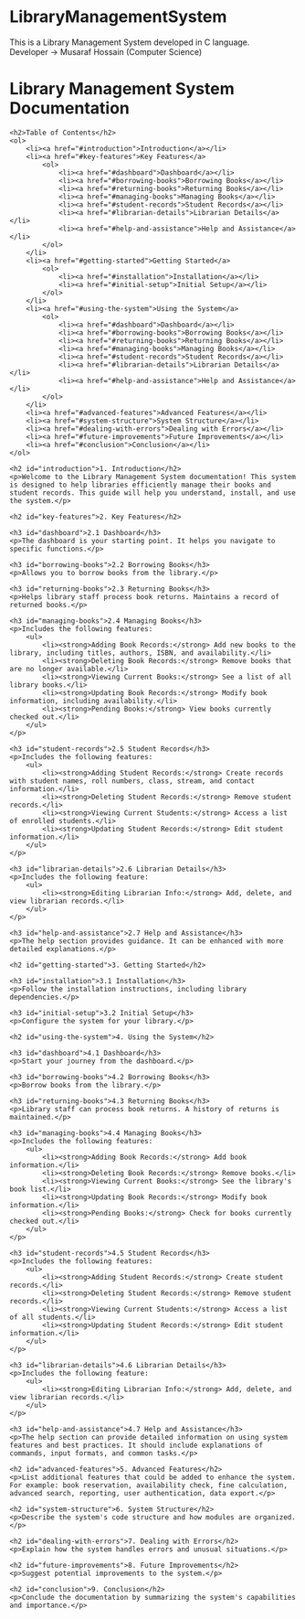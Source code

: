 # LibraryManagementSystem
This is a Library Management System developed in C language.<br>
Developer -> Musaraf Hossain (Computer Science)
<!DOCTYPE html>
<html>
<head>
    <title>Library Management System Documentation</title>
</head>
<body>
    <h1>Library Management System Documentation</h1>
    
    <h2>Table of Contents</h2>
    <ol>
        <li><a href="#introduction">Introduction</a></li>
        <li><a href="#key-features">Key Features</a>
            <ol>
                <li><a href="#dashboard">Dashboard</a></li>
                <li><a href="#borrowing-books">Borrowing Books</a></li>
                <li><a href="#returning-books">Returning Books</a></li>
                <li><a href="#managing-books">Managing Books</a></li>
                <li><a href="#student-records">Student Records</a></li>
                <li><a href="#librarian-details">Librarian Details</a></li>
                <li><a href="#help-and-assistance">Help and Assistance</a></li>
            </ol>
        </li>
        <li><a href="#getting-started">Getting Started</a>
            <ol>
                <li><a href="#installation">Installation</a></li>
                <li><a href="#initial-setup">Initial Setup</a></li>
            </ol>
        </li>
        <li><a href="#using-the-system">Using the System</a>
            <ol>
                <li><a href="#dashboard">Dashboard</a></li>
                <li><a href="#borrowing-books">Borrowing Books</a></li>
                <li><a href="#returning-books">Returning Books</a></li>
                <li><a href="#managing-books">Managing Books</a></li>
                <li><a href="#student-records">Student Records</a></li>
                <li><a href="#librarian-details">Librarian Details</a></li>
                <li><a href="#help-and-assistance">Help and Assistance</a></li>
            </ol>
        </li>
        <li><a href="#advanced-features">Advanced Features</a></li>
        <li><a href="#system-structure">System Structure</a></li>
        <li><a href="#dealing-with-errors">Dealing with Errors</a></li>
        <li><a href="#future-improvements">Future Improvements</a></li>
        <li><a href="#conclusion">Conclusion</a></li>
    </ol>

    <h2 id="introduction">1. Introduction</h2>
    <p>Welcome to the Library Management System documentation! This system is designed to help libraries efficiently manage their books and student records. This guide will help you understand, install, and use the system.</p>

    <h2 id="key-features">2. Key Features</h2>

    <h3 id="dashboard">2.1 Dashboard</h3>
    <p>The dashboard is your starting point. It helps you navigate to specific functions.</p>

    <h3 id="borrowing-books">2.2 Borrowing Books</h3>
    <p>Allows you to borrow books from the library.</p>

    <h3 id="returning-books">2.3 Returning Books</h3>
    <p>Helps library staff process book returns. Maintains a record of returned books.</p>

    <h3 id="managing-books">2.4 Managing Books</h3>
    <p>Includes the following features:
        <ul>
            <li><strong>Adding Book Records:</strong> Add new books to the library, including titles, authors, ISBN, and availability.</li>
            <li><strong>Deleting Book Records:</strong> Remove books that are no longer available.</li>
            <li><strong>Viewing Current Books:</strong> See a list of all library books.</li>
            <li><strong>Updating Book Records:</strong> Modify book information, including availability.</li>
            <li><strong>Pending Books:</strong> View books currently checked out.</li>
        </ul>
    </p>

    <h3 id="student-records">2.5 Student Records</h3>
    <p>Includes the following features:
        <ul>
            <li><strong>Adding Student Records:</strong> Create records with student names, roll numbers, class, stream, and contact information.</li>
            <li><strong>Deleting Student Records:</strong> Remove student records.</li>
            <li><strong>Viewing Current Students:</strong> Access a list of enrolled students.</li>
            <li><strong>Updating Student Records:</strong> Edit student information.</li>
        </ul>
    </p>

    <h3 id="librarian-details">2.6 Librarian Details</h3>
    <p>Includes the following feature:
        <ul>
            <li><strong>Editing Librarian Info:</strong> Add, delete, and view librarian records.</li>
        </ul>
    </p>

    <h3 id="help-and-assistance">2.7 Help and Assistance</h3>
    <p>The help section provides guidance. It can be enhanced with more detailed explanations.</p>

    <h2 id="getting-started">3. Getting Started</h2>

    <h3 id="installation">3.1 Installation</h3>
    <p>Follow the installation instructions, including library dependencies.</p>

    <h3 id="initial-setup">3.2 Initial Setup</h3>
    <p>Configure the system for your library.</p>

    <h2 id="using-the-system">4. Using the System</h2>

    <h3 id="dashboard">4.1 Dashboard</h3>
    <p>Start your journey from the dashboard.</p>

    <h3 id="borrowing-books">4.2 Borrowing Books</h3>
    <p>Borrow books from the library.</p>

    <h3 id="returning-books">4.3 Returning Books</h3>
    <p>Library staff can process book returns. A history of returns is maintained.</p>

    <h3 id="managing-books">4.4 Managing Books</h3>
    <p>Includes the following features:
        <ul>
            <li><strong>Adding Book Records:</strong> Add book information.</li>
            <li><strong>Deleting Book Records:</strong> Remove books.</li>
            <li><strong>Viewing Current Books:</strong> See the library's book list.</li>
            <li><strong>Updating Book Records:</strong> Modify book information.</li>
            <li><strong>Pending Books:</strong> Check for books currently checked out.</li>
        </ul>
    </p>

    <h3 id="student-records">4.5 Student Records</h3>
    <p>Includes the following features:
        <ul>
            <li><strong>Adding Student Records:</strong> Create student records.</li>
            <li><strong>Deleting Student Records:</strong> Remove student records.</li>
            <li><strong>Viewing Current Students:</strong> Access a list of all students.</li>
            <li><strong>Updating Student Records:</strong> Edit student information.</li>
        </ul>
    </p>

    <h3 id="librarian-details">4.6 Librarian Details</h3>
    <p>Includes the following feature:
        <ul>
            <li><strong>Editing Librarian Info:</strong> Add, delete, and view librarian records.</li>
        </ul>
    </p>

    <h3 id="help-and-assistance">4.7 Help and Assistance</h3>
    <p>The help section can provide detailed information on using system features and best practices. It should include explanations of commands, input formats, and common tasks.</p>

    <h2 id="advanced-features">5. Advanced Features</h2>
    <p>List additional features that could be added to enhance the system. For example: book reservation, availability check, fine calculation, advanced search, reporting, user authentication, data export.</p>

    <h2 id="system-structure">6. System Structure</h2>
    <p>Describe the system's code structure and how modules are organized.</p>

    <h2 id="dealing-with-errors">7. Dealing with Errors</h2>
    <p>Explain how the system handles errors and unusual situations.</p>

    <h2 id="future-improvements">8. Future Improvements</h2>
    <p>Suggest potential improvements to the system.</p>

    <h2 id="conclusion">9. Conclusion</h2>
    <p>Conclude the documentation by summarizing the system's capabilities and importance.</p>
</body>
</html>
